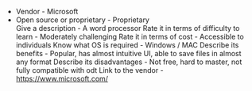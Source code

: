 * Vendor - Microsoft <br>
* Open source or proprietary - Proprietary <br>
Give a description - A word processor
Rate it in terms of difficulty to learn - Moderately challenging
Rate it in terms of cost - Accessible to individuals
Know what OS is required - Windows / MAC
Describe its benefits - Popular, has almost intuitive UI, able to save files in almost any format
Describe its disadvantages - Not free, hard to master, not fully compatible with odt
Link to the vendor - https://www.microsoft.com/
